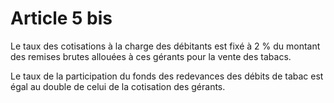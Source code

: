 # Article 5 bis

Le taux des cotisations à la charge des débitants est fixé à 2 % du montant des remises brutes allouées à ces gérants pour la vente des tabacs.

Le taux de la participation du fonds des redevances des débits de tabac est égal au double de celui de la cotisation des gérants.
